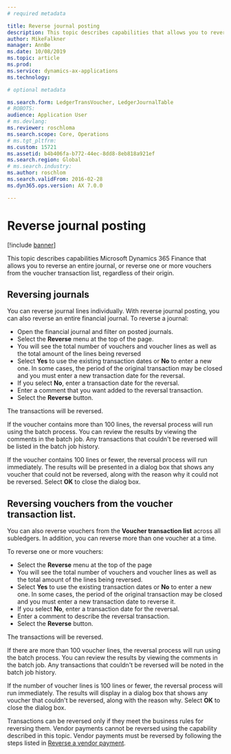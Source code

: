 ```yaml
---
# required metadata

title: Reverse journal posting
description: This topic describes capabilities that allows you to reverse vouchers from the voucher transaction list or from financial journals.  
author: MikeFalkner
manager: AnnBe
ms.date: 10/08/2019
ms.topic: article
ms.prod: 
ms.service: dynamics-ax-applications
ms.technology: 

# optional metadata

ms.search.form: LedgerTransVoucher, LedgerJournalTable
# ROBOTS: 
audience: Application User
# ms.devlang: 
ms.reviewer: roschloma
ms.search.scope: Core, Operations
# ms.tgt_pltfrm: 
ms.custom: 15721
ms.assetid: b4b406fa-b772-44ec-8dd8-8eb818a921ef
ms.search.region: Global
# ms.search.industry: 
ms.author: roschlom
ms.search.validFrom: 2016-02-28
ms.dyn365.ops.version: AX 7.0.0

---
```


# Reverse journal posting

[!include [banner](../includes/banner.md)]

This topic describes capabilities Microsoft Dynamics 365 Finance that allows you to reverse an entire
journal, or reverse one or more vouchers from the voucher transaction list, regardless of their origin. 

## Reversing journals

You can reverse journal lines individually. With reverse journal posting, you can also reverse an entire financial journal. 
To reverse a journal: 

- Open the financial journal and filter on posted journals.
- Select the **Reverse** menu at the top of the page.
- You will see the total number of vouchers and voucher lines as well as the total amount of the lines being reversed
- Select **Yes** to use the existing transaction dates or **No** to enter a new one. In some cases, the period of the original transaction may be closed and you must enter a new transaction date for the reversal.
- If you select **No**, enter a transaction date for the reversal. 
- Enter a comment that you want added to the reversal transaction.
- Select the **Reverse** button.

The transactions will be reversed. 

If the voucher contains more than 100 lines, the reversal process will run using the batch process. You can review the results
by viewing the comments in the batch job. Any transactions that couldn't be reversed will be listed in the batch job history.

If the voucher contains 100 lines or fewer, the reversal process will run immediately. The results will be presented in a dialog box that shows any voucher that could not be reversed, along with the reason why it could not be reversed. Select **OK** to close the dialog box.

## Reversing vouchers from the voucher transaction list. 

You can also reverse vouchers from the **Voucher transaction list** across all subledgers. In addition, you can reverse more than one
voucher at a time. 

To reverse one or more vouchers: 

- Select the **Reverse** menu at the top of the page
- You will see the total number of vouchers and voucher lines as well as the total amount of the lines being reversed.
- Select **Yes** to use the existing transaction dates or **No** to enter a new one. In some cases, the period of the original transaction may be closed and you must enter a new transaction date to reverse it.
- If you select **No**, enter a transaction date for the reversal. 
- Enter a comment to describe the reversal transaction.
- Select the **Reverse** button.

The transactions will be reversed. 

If there are more than 100 voucher lines, the reversal process will run using the batch process. You can review the results
by viewing the comments in the batch job. Any transactions that couldn't be reversed will be noted in the batch job history.

If the number of voucher lines is 100 lines or fewer, the reversal process will run immediately. The results will display in a dialog box that shows any voucher that couldn't be reversed, along with the reason why. Select **OK** to close the dialog box.

Transactions can be reversed only if they meet the business rules for reversing them. Vendor payments cannot be reversed using the capability described in this topic. Vendor payments must be reversed by following the steps listed in [Reverse a vendor payment](https://docs.microsoft.com/dynamics365/finance/accounts-payable/reverse-vendor-payment).


